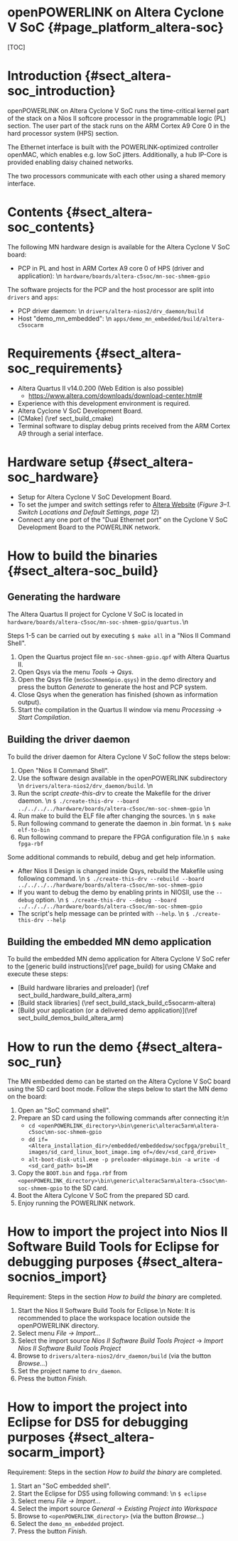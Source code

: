 openPOWERLINK on Altera Cyclone V SoC {#page_platform_altera-soc}
==================================

[TOC]

# Introduction {#sect_altera-soc_introduction}

openPOWERLINK on Altera Cyclone V SoC runs the time-critical kernel
part of the stack on a Nios II softcore processor in the programmable
logic (PL) section. The user part of the stack runs on the
ARM Cortex A9 Core 0 in the hard processor system (HPS) section.

The Ethernet interface is built with the POWERLINK-optimized controller
openMAC, which enables e.g. low SoC jitters. Additionally, a hub IP-Core
is provided enabling daisy chained networks.

The two processors communicate with each other using a shared memory interface.

# Contents {#sect_altera-soc_contents}

The following MN hardware design is available for the Altera Cyclone V SoC board:

- PCP in PL and host in ARM Cortex A9 core 0 of HPS (driver and application): \n
  `hardware/boards/altera-c5soc/mn-soc-shmem-gpio`

The software projects for the PCP and the host processor are split into
`drivers` and `apps`:
- PCP driver daemon: \n
    `drivers/altera-nios2/drv_daemon/build`
- Host "demo_mn_embedded": \n
    `apps/demo_mn_embedded/build/altera-c5socarm`

# Requirements {#sect_altera-soc_requirements}

- Altera Quartus II v14.0.200 (Web Edition is also possible)
  - <https://www.altera.com/downloads/download-center.html#>
- Experience with this development environment is required.
- Altera Cyclone V SoC Development Board.
- [CMake] (\ref sect_build_cmake)
- Terminal software to display debug prints received from the ARM Cortex A9
  through a serial interface.

# Hardware setup {#sect_altera-soc_hardware}

- Setup for Altera Cyclone V SoC Development Board.
 - To set the jumper and switch settings refer to
  [Altera Website](https://www.altera.com/literature/manual/rm_cv_soc_dev_board.pdf)
 (*Figure 3–1. Switch Locations and Default Settings, page 12*)
 - Connect any one port of the "Dual Ethernet port" on the
   Cyclone V SoC Development Board to the POWERLINK network.

# How to build the binaries {#sect_altera-soc_build}

## Generating the hardware

The Altera Quartus II project for Cyclone V SoC is located in
`hardware/boards/altera-c5soc/mn-soc-shmem-gpio/quartus.`\n

Steps 1-5 can be carried out by executing `$ make all` in a
"Nios II Command Shell".

1. Open the Quartus project file `mn-soc-shmem-gpio.qpf` with Altera Quartus II.
2. Open Qsys via the menu *Tools* -> *Qsys*.
3. Open the Qsys file (`mnSocShmemGpio.qsys`) in the demo directory and press
   the button *Generate* to generate the host and PCP system.
4. Close Qsys when the generation has finished (shown as information output).
5. Start the compilation in the Quartus II window via menu *Processing* ->
   *Start Compilation*.

## Building the driver daemon

To build the driver daemon for Altera Cyclone V SoC follow the steps below:

1. Open "Nios II Command Shell".
2. Use the software design available in the openPOWERLINK subdirectory \n
   `drivers/altera-nios2/drv_daemon/build`. \n
3. Run the script *create-this-drv* to create the Makefile for the driver daemon. \n
   `$ ./create-this-drv --board ../../../../hardware/boards/altera-c5soc/mn-soc-shmem-gpio` \n
4. Run make to build the ELF file after changing the sources. \n
   `$ make`
5. Run following command to generate the daemon in .bin format. \n
   `$ make elf-to-bin`
6. Run following command to prepare the FPGA configuration file.\n
   `$ make fpga-rbf`

Some additional commands to rebuild, debug and get help information.
* After Nios II Design is changed inside Qsys, rebuild the Makefile using following command. \n
   `$ ./create-this-drv --rebuild --board ../../../../hardware/boards/altera-c5soc/mn-soc-shmem-gpio`
* If you want to debug the demo by enabling prints in NIOSII, use the `--debug` option. \n
   `$ ./create-this-drv --debug --board ../../../../hardware/boards/altera-c5soc/mn-soc-shmem-gpio`
* The script's help message can be printed with `--help`. \n
   `$ ./create-this-drv --help`

## Building the embedded MN demo application

To build the embedded MN demo application for Altera Cyclone V SoC refer
to the [generic build instructions](\ref page_build) for using CMake and execute these steps:

* [Build hardware libraries and preloader] (\ref sect_build_hardware_build_altera_arm)
* [Build stack libraries] (\ref sect_build_stack_build_c5socarm-altera)
* [Build your application (or a delivered demo application)](\ref sect_build_demos_build_altera_arm)

# How to run the demo {#sect_altera-soc_run}

The MN embedded demo can be started on the Altera Cyclone V SoC board using the SD card boot mode.
Follow the steps below to start the MN demo on the board:

1. Open an "SoC command shell".
2. Prepare an SD card using the following commands after connecting it:\n
   - `cd <openPOWERLINK_directory>\bin\generic\alterac5arm\altera-c5soc\mn-soc-shmem-gpio`
   - `dd if=<Altera_installation_dir>/embedded/embeddedsw/socfpga/prebuilt_images/sd_card_linux_boot_image.img
      of=/dev/<sd_card_drive>`
   - `alt-boot-disk-util.exe -p preloader-mkpimage.bin -a write -d <sd_card_path> bs=1M`
3. Copy the `BOOT.bin` and `fpga.rbf` from `<openPOWERLINK_directory>\bin\generic\alterac5arm\altera-c5soc\mn-soc-shmem-gpio`
   to the SD card.
4. Boot the Altera Cylcone V SoC from the prepared SD card.
5. Enjoy running the POWERLINK network.

# How to import the project into Nios II Software Build Tools for Eclipse for debugging purposes {#sect_altera-socnios_import}

Requirement: Steps in the section *How to build the binary* are completed.

1. Start the Nios II Software Build Tools for Eclipse.\n
   Note: It is recommended to place the workspace location outside the openPOWERLINK directory.
2. Select menu *File -> Import...*
3. Select the import source *Nios II Software Build Tools Project* ->
   *Import Nios II Software Build Tools Project*
4. Browse to `drivers/altera-nios2/drv_daemon/build` (via the button
   *Browse...*)
5. Set the project name to `drv_daemon`.
6. Press the button *Finish*.

# How to import the project into Eclipse for DS5 for debugging purposes {#sect_altera-socarm_import}

Requirement: Steps in the section *How to build the binary* are completed.

1. Start an "SoC embedded shell".
2. Start the Eclipse for DS5 using following command: \n
   `$ eclipse`
3. Select menu *File -> Import...*
4. Select the import source *General* -> *Existing Project into Workspace*
5. Browse to `<openPOWERLINK_directory>` (via the button *Browse...*)
6. Select the `demo_mn_embedded` project.
7. Press the button *Finish*.
